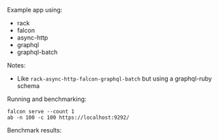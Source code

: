 Example app using:
  * rack
  * falcon
  * async-http
  * graphql
  * graphql-batch

Notes:
  * Like `rack-async-http-falcon-graphql-batch` but using a graphql-ruby schema

Running and benchmarking:

    falcon serve --count 1
    ab -n 100 -c 100 https://localhost:9292/

Benchmark results:
